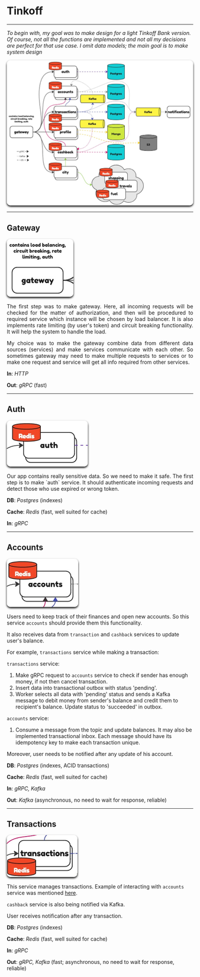 # Tinkoff

---

*To begin with, my goal was to make design for a light Tinkoff Bank version.
Of course, not all the functions are implemented and not all my
decisions are perfect for that use case. I omit data models; the main goal
is to make system design*

<img src="images/design.jpg" alt="design" style="border-radius: 10px;box-shadow: black 0px 3px 5px">

---

## Gateway

<img src="images/gateway.png" alt="gateway" style="border-radius: 10px;box-shadow: black 0px 3px 5px">

<p style="text-align: justify">
The first step was to make gateway.
Here, all incoming requests will be checked for the matter of authorization,
and then will be procedured to required service which instance will be chosen
by load balancer. It is also implements rate limiting (by user's token) and circuit
breaking functionality. It will help the system to handle the load.
</p>

<p style="text-align: justify">
My choice was to make the gateway combine data from different data sources (services) and
make services communicate with each other. So sometimes gateway may need to make
multiple requests to services or to make one request and service will get
all info required from other services.
</p>

**In**: *HTTP*

**Out**: *gRPC* (fast)

---

## Auth

<img src="images/auth.png" alt="auth" style="border-radius: 10px;box-shadow: black 0px 3px 5px">

<p style="text-align: justify">
Our app contains really sensitive data. So we need to make it safe. The first step is 
to make `auth` service. It should authenticate incoming requests and detect
those who use expired or wrong token.
</p>


**DB**: *Postgres* (indexes)

**Cache**: *Redis* (fast, well suited for cache)

**In**: *gRPC* 

---

## Accounts

<img src="images/accounts.png" alt="accounts" style="border-radius: 10px;box-shadow: black 0px 3px 5px">

<p style="text-align: justify">

Users need to keep track of their finances and open new accounts. So this service
`accounts` should provide them this functionality.
</p>

<p style="text-align: justify">

It also receives data from `transaction` and `cashback` services
to update user's balance.
</p>

<p style="text-align: justify">

For example, `transactions` service while making a transaction:
</p>

`transactions` service:
1. Make gRPC request to `accounts` service to check if sender has enough money,
   if not then cancel transaction.
2. Insert data into transactional outbox with status 'pending'.
3. Worker selects all data with 'pending' status and sends a
   Kafka message to debit money from sender's balance and credit
   them to recipient's balance. Update status to 'succeeded' in outbox.

`accounts` service:
1. Consume a message from the topic and update balances. It may also be implemented
   transactional inbox. Each message should have its idempotency key to make each
   transaction unique.


<p style="text-align: justify">
Moreover, user needs to be notified after any update of his account.
</p>

**DB**: *Postgres* (indexes, ACID transactions)

**Cache**: *Redis* (fast, well suited for cache)

**In**: *gRPC, Kafka*

**Out**: *Kafka* (asynchronous, no need to wait for response, reliable)

---

## Transactions

<img src="images/tx.png" alt="tx" style="border-radius: 10px;box-shadow: black 0px 3px 5px">

<p style="text-align: justify">

This service manages transactions. Example of interacting with `accounts` service
was mentioned [here](#accounts).

`cashback` service is also being notified via Kafka.

User receives notification after any transaction.
</p>

**DB**: *Postgres* (indexes)

**Cache**: *Redis* (fast, well suited for cache)

**In**: *gRPC*

**Out**: *gRPC, Kafka* (fast; asynchronous, no need to wait for response, reliable)